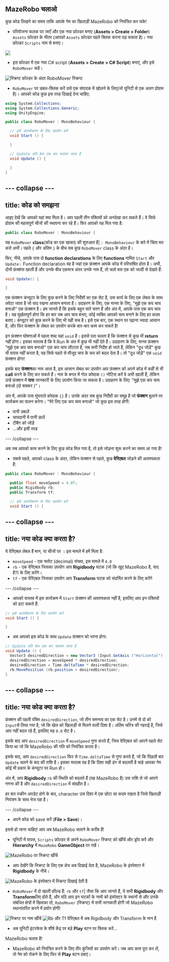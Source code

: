 ## MazeRobo चलाओ

कुछ कोड लिखने का समय ताकि आपके गेम का खिलाड़ी MazeRobo को नियंत्रित कर सके!

+ परियोजना फलक पर जाएँ और एक नया फ़ोल्डर बनाए \(**Assets &gt; Create &gt; Folder**\) `Assets` फ़ोल्डर के भीतर \(आपको `Assets` फ़ोल्डर पहले क्लिक करना पड़ सकता है\)। नया फ़ोल्डर `Scripts` नाम से बनाए।

![](images/step7_ScriptsFolder.png)

+ इस फ़ोल्डर में एक नया C\# script \(**Assets &gt; Create &gt;  C\# Script**\) बनाएं, और इसे `RoboMover` कहें।

![स्क्रिप्ट फ़ोल्डर के अंदर RoboMover स्क्रिप्ट](images/step7_NewScript.png)

+ `RoboMover` पर डबल-क्लिक करें उसे एक संपादक में खोलने के लिए(जो यूनिटी से एक अलग प्रोग्राम है)। आपको कोड कुछ इस तरह दिखाई देना चाहिए:

```cs
using System.Collections;
using System.Collections.Generic;
using UnityEngine;

public class RoboMover : MonoBehaviour {

  // इसे आरंभीकरण के लिए उपयोग करें
  void Start () {

  }

  // Update प्रति फ्रेम एक बार चलाया जाता है
  void Update () {

  }
}
```

--- collapse ---
---
title: कोड को समझना
---
आइए देखें कि आपको यहां क्या मिला है। आप पहली तीन पंक्तियों को अनदेखा कर सकते हैं। वे सिर्फ प्रोग्राम की महत्वपूर्ण चीजों की स्थापना कर रहे हैं। फिर आपको यह मिल गया है:

```cs
public class RoboMover : MonoBehaviour {
```

यह `RoboMover` **class**\(कोड का एक खाका\) की शुरुआत है| `: MonoBehaviour` के बारे में चिंता मत करो अभी। पहले `{` और अंतिम `}` के बीच सब कुछ `RoboMover` class के अंदर है।

फिर, नीचे, आपके पास दो **function declarations** के लिए **functions** नामित `Start` और `Update`। Function declaration वह है जहां एक फ़ंक्शन आपके कोड में परिभाषित होता है। अभी, दोनों फ़ंक्शंस खाली हैं और उनके बीच एकमात्र अंतर उनके नाम हैं, तो चलो बस एक को जल्दी से देखते हैं:

```cs
void Update() {

}
```

एक फ़ंक्शन कंप्यूटर के लिए कुछ करने के लिए निर्देशों का एक सेट है, उस कार्य के लिए एक लेबल के साथ लपेटा जाता है जो याद रखना आसान बनाता है। उदाहरण के लिए, एक मानव के लिए, "मुझे एक कप चाय बनाओ" एक फ़ंक्शन है। हम जानते हैं कि इसके बहुत सारे चरण हैं और अंत में, आपके पास एक कप चाय है। यह मूर्खतापूर्ण होगा कि हर बार जब आप चाय बनाए, कोई व्यक्ति आपको चाय बनाने के लिए हर कदम बताए। कंप्यूटर को कुछ करने के लिए भी यही सच है। इसे एक बार, एक स्थान पर पढ़ाना ज्यादा आसान है, और फिर फंक्शन के लेबल का उपयोग करके बार-बार काम कर सकते है!

इन फ़ंक्शन घोषणाओं में पहला शब्द यहां `void` है। इससे पता चलता है कि फंक्शन से कुछ भी **return** नहीं होगा। इसका मतलब है कि वे Run के अंत में कुछ भी नहीं देते हैं। उदाहरण के लिए, मानव फ़ंक्शन "मुझे एक कप चाय बनाओ" एक कप चाय लौटाता है, जब सभी निर्देश हो जाते हैं, लेकिन "दूध जोड़ें" कुछ भी वापस नहीं करता है, यह सिर्फ पहले से मौजूद चाय के कप को बदल देता है। तो "दूध जोड़ें" एक `void` फ़ंक्शन होगा!

इसके बाद **फंक्शन**का नाम आता है, इस आसान लेबल का उपयोग आप फ़ंक्शन को अपने कोड में कहीं से भी **call** करने के लिए कर सकते हैं। नाम के बगल में गोल कोष्ठक `()` नोटिस करें वे अभी खाली हैं, लेकिन उन्हें फ़ंक्शन में **पास** जानकारी के लिए उपयोग किया जा सकता है। उदाहरण के लिए: "मुझे एक कप चाय बनाओ \(दो शक्कर \)"।

अंत में, आपके पास घुंघराले कोष्ठक `{}` है। उनके अंदर सब कुछ निर्देशों का समूह है जो **फंक्शन** बुलाने पर कार्यक्रम का पालन करेगा। "मेरे लिए एक कप चाय बनाओ" जो कुछ इस तरह होगी:

* पानी उबालें
* चायदानी में पानी डालें
* टीबैग को जोड़ें
* ...और इसी तरह

--- /collapse ---

अब जब आपको काम करने के लिए कुछ कोड मिल गया है, तो इसे जोड़ना शुरू करने का समय आ गया है!

+ सबसे पहले, आपको class के अंदर, लेकिन फंक्शन से पहले, कुछ **वेरिएबल** जोड़ने की आवश्यकता है:

```cs
public class RoboMover : MonoBehaviour {

  public float moveSpeed = 4.0f;
  public Rigidbody rb;
  public Transform tf;

  // इसे आरंभीकरण के लिए उपयोग करें
  void Start () {
```

--- collapse ---
---
title: नया कोड क्या करता है?
---

ये वेरिएबल लेबल हैं मान, या चीजों पर । इस मामले में हमें मिला है:

   * `moveSpeed` - एक फ्लोट \(decimal\) संख्या, इस मामले में `4.0`
   * `rb` - एक वेरिएबल जिसका उपयोग आप **Rigidbody** घटक \(जो कि खुद MazeRobo है, याद है?\) के लिए करेंगे।
   * `tf` - एक वेरिएबल जिसका उपयोग आप **Transform** घटक को संदर्भित करने के लिए करेंगे

--- /collapse ---

+ आपको वास्तव में इस कार्यक्रम में `Start` फ़ंक्शन की आवश्यकता नहीं है, इसलिए आप इन पंक्तियों को हटा सकते हैं:

```cs
// इसे आरंभीकरण के लिए उपयोग करें
void Start () {

}
```

+ अब आपको इस कोड के साथ `Update` फ़ंक्शन को भरना होगा:

```cs
// Update प्रति फ्रेम एक बार चलाया जाता है
void Update () {
  Vector3 desiredDirection = new Vector3 (Input.GetAxis ("Horizontal"), 0.0f, Input.GetAxis ("Vertical"));
  desiredDirection = moveSpeed * desiredDirection;
  desiredDirection = Time.deltaTime * desiredDirection;
  rb.MovePosition (rb.position + desiredDirection);
}
```

--- collapse ---
---
title: नया कोड क्या करता है?
---

फ़ंक्शन की पहली पंक्ति `desiredDirection`, जो तीन समन्वय का एक सेट है। उनमें से दो को `Input`से लिया गया है, जो कि खेल को खिलाड़ी से मिलने वाली दिशा है। अंतिम चरित्र की गहराई है, जिसे आप नहीं बदल रहे हैं, इसलिए यह `0.0` सेट है।

इसके बाद आप `desiredDirection` में `moveSpeed` गुणा करते हैं, जिस वेरिएबल को आपने पहले सेट किया था जो कि MazeRobo की गति को नियंत्रित करता है।

इसके बाद, आप `desiredDirection` फिर से `Time.deltaTime` से गुणा करते हैं, जो कि पिछली बार `Update` चलने के बाद की राशि है। इसका मतलब यह है कि दिशा सही ढंग से बदलती है चाहे आपका गेम कोई भी प्रकार के कंप्यूटर पर Run हो।

अंत में, आप **Rigidbody** `rb` की स्थिति को बदलते हैं (यह MazeRobo है) उस राशि से जो आपने गणना की है और `desiredDirection` में संग्रहीत है।

हर बार स्क्रीन अपडेट होने के बाद, character उस दिशा में एक छोटा सा कदम रखता है जिसे खिलाड़ी नियंत्रण के साथ भेज रहा है।

--- /collapse ---

+ अपने कोड को save करें (**File > Save**)।

इससे हो जाना चाहिए! आप अब MazeRobo चलाने के करीब हैं!

+ यूनिटी में वापस, `Scripts` फ़ोल्डर से अपने `RoboMover` स्क्रिप्ट को खींचें और ड्रॉप करें और **Hierarchy** में `MazeRobo` **GameObject** पर रखें।

![MazeRobo पर स्क्रिप्ट खींचें](images/step7_dragScript.png)

+ आप देखेंगे कि स्क्रिप्ट के लिए एक क्षेत्र अब दिखाई देता है, MazeRobo के इंस्पेक्टर में **Rigidbody** के नीचे।

![MazeRobo के इंस्पेक्टर में स्क्रिप्ट दिखाई देती है](images/MazeRobo_Inspector.png)

+ `RoboMover` में दो खाली फ़ील्ड हैं: `rb` और `tf`| जैसा कि आप जानते हैं, ये सभी **Rigidbody** और **Transform**लिए होते हैं, और यदि आप इन घटकों के नामों को इंस्पेक्टर के स्थानों से और उनके संबंधित क्षेत्रों में खिसका तो, `RoboMover` \(स्क्रिप्ट\) में सभी जानकारी होगी जो MazeRobo स्थानांतरित करने में प्रयोग होगी!

![स्क्रिप्ट पर नाम खींचें](images/step7_DragOntoScript.png) 
![Rb और Tf वेरिएबल में अब Rigidbody और Transform के मान हैं](images/Script_Vars.png)

+ अब यूनिटी इंटरफेस के शीर्ष केंद्र पर बड़े **Play** बटन पर क्लिक करें...

MazeRobo चलता है!

+ MazeRobo को नियंत्रित करने के लिए तीर कुंजियों का उपयोग करें। जब आप काम पूरा कर लें, तो गेम को रोकने के लिए फिर से **Play** बटन दबाएं।
